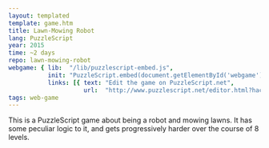```yaml
---
layout: templated
template: game.htm
title: Lawn-Mowing Robot
lang: PuzzleScript
year: 2015
time: ~2 days
repo: lawn-mowing-robot
webgame: { lib:  "/lib/puzzlescript-embed.js",
           init: "PuzzleScript.embed(document.getElementById('webgame'), 'eb71f0b81ecbaf600782', { engine: '/lib/puzzlescript_play_compiled.js' });",
           links: [{ text: "Edit the game on PuzzleScript.net",
                     url:  "http://www.puzzlescript.net/editor.html?hack=eb71f0b81ecbaf600782" }] }
tags: web-game
---
```

This is a PuzzleScript game about being a robot and mowing lawns. It has some
peculiar logic to it, and gets progressively harder over the course of 8 levels.

